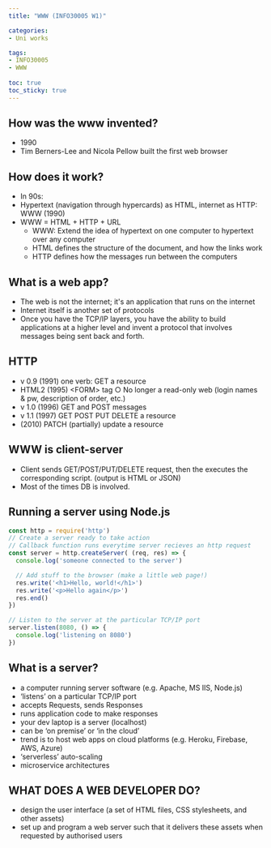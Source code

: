 ```yaml
---
title: "WWW (INFO30005 W1)"

categories: 
- Uni works

tags:
- INFO30005
- WWW
  
toc: true
toc_sticky: true
---
```

## How was the www invented?

- 1990
- Tim Berners-Lee and Nicola Pellow built the first web browser

## How does it work?

- In 90s:
- Hypertext (navigation through hypercards) as HTML, internet as HTTP: WWW (1990)
- WWW = HTML + HTTP + URL
  - WWW: Extend the idea of hypertext on one computer to hypertext over any computer
  - HTML defines the structure of the document, and how the links work
  - HTTP defines how the messages run between the computers

## What is a web app?
  
- The web is not the internet; it's an application that runs on the internet
- Internet itself is another set of protocols
- Once you have the TCP/IP layers, you have the ability to build applications at a higher level and invent a protocol that involves messages being sent back and forth.

## HTTP

- v 0.9 (1991) one verb: GET a resource
- HTML2 (1995) \<FORM> tag
○ No longer a read-only web (login names & pw, description of order, etc.)
- v 1.0 (1996) GET and POST messages
- v 1.1 (1997) GET POST PUT DELETE a resource
- (2010) PATCH (partially) update a resource

## WWW is client-server

- Client sends GET/POST/PUT/DELETE request, then the executes the corresponding script. (output is HTML or JSON)
- Most of the times DB is involved.

## Running a server using Node.js

```js
const http = require('http')
// Create a server ready to take action
// Callback function runs everytime server recieves an http request
const server = http.createServer( (req, res) => {
  console.log('someone connected to the server')

  // Add stuff to the browser (make a little web page!)
  res.write('<h1>Hello, world!</h1>')
  res.write('<p>Hello again</p>')
  res.end()
})

// Listen to the server at the particular TCP/IP port
server.listen(8080, () => {
  console.log('listening on 8080')
})
```

## What is a server?

- a computer running server software (e.g. Apache, MS IIS, Node.js)
- ‘listens’ on a particular TCP/IP port
- accepts Requests, sends Responses
- runs application code to make responses
- your dev laptop is a server (localhost)
- can be ‘on premise’ or ‘in the cloud’
- trend is to host web apps on cloud platforms (e.g. Heroku, Firebase, AWS, Azure)
- ‘serverless’ auto-scaling
- microservice architectures

## WHAT DOES A WEB DEVELOPER DO?

- design the user interface (a set of HTML files, CSS stylesheets, and other assets)
- set up and program a web server such that it delivers these assets when requested by authorised users
